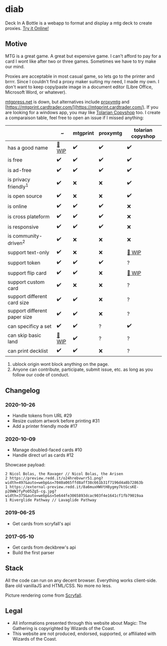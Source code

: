 # diab

Deck In A Bottle is a webapp to format and display a mtg deck to create proxies. [Try it Online!](https://aloisdg.github.io/diab/)

## Motive

MTG is a great game. A great but expensive game. I can't afford to pay for a card I wont like after two or three games. Sometimes we have to try make our mind.

Proxies are acceptable in most casual game, so lets go to the printer and brrrr. Since I couldn't find a proxy maker suiting my need, I made my own. I don't want to keep copy/paste image in a document editor (Libre Office, Microsoft Word, or whatever).

[mtgpress.net](http://www.mtgpress.net/) is down, but alternatives include [proxymtg](http://proxymtg.net/) and [https://mtgprint.cardtrader.com/](https://mtgprint.cardtrader.com/). If you are looking for a windows app, you may like [Tolarian Copyshop](https://bitbucket.org/tolarianlibrarians/mtg-tolarian-copyshop/downloads/) too. I create a comparaison table, feel free to open an issue if I missed anything:

|                              | ~         | mtgprint | proxymtg | tolarian copyshop |
|------------------------------|-----------|----------|----------|-------------------|
| has a good name              | [🚧 WIP](https://github.com/aloisdg/diab/issues/22) | ✔️        | ✔️        | ✔️                 |
| is free                      | ✔️         | ✔️        | ✔️        | ✔️                 |
| is ad-free                   | ✔️         | ✔️        | ✔️        | ✔️                 |
| is privacy friendly<sup>1</sup> | ✔️         | ❌        | ❌        | ✔️                 |
| is open source               | ✔️         | ❌        | ❌        | ✔️                 |
| is online                    | ✔️         | ✔️        | ✔️        | ❌                 |
| is cross plateform           | ✔️         | ✔️        | ✔️        | ❌                 |
| is responsive                | ✔️         | ✔️        | ✔️        | ❌                 |
| is community-driven<sup>2</sup> | ✔️         | ❌        | ❌        | ❌                 |
| support text-only            | ✔️         | ❌        | ❌        | [🚧 WIP](https://trello.com/c/fu3vex2u/72-text-only-print-option)         |
| support token                | ✔️         | ✔️        | ✔️        | ?                 |
| support flip card            | ✔️         | ✔️        | ❌        | [🚧 WIP](https://trello.com/c/aesAIHhO/73-print-front-and-backside-of-double-faced-cards)                 |
| support custom card          | ✔️         | ❌        | ❌        | ?                 |
| support different card size  | ✔️         | ✔️        | ❌        | ?                 |
| support different paper size | ✔️ | ✔️        | ❌        | ?                 |
| can specificy a set          | ✔️         | ✔️        | ?        | ✔️                 |
| can skip basic land          | [🚧 WIP](https://github.com/aloisdg/diab/issues/19) | ✔️        | ?        | ?                 |
| can print decklist           | ✔️ | ✔️        | ❌        | ?                 |

1. ublock origin wont block anything on the page.
1. Anyone can contribute, participate, submit issue, etc. as long as you follow our code of conduct.

## Changelog

### 2020-10-26

* Handle tokens from URL #29
* Resize custom artwork before printing #31
* Add a printer friendly mode #17

### 2020-10-09

* Manage doubled-faced cards #10
* Handle direct url as cards #12

Showcase payload:

	2 Nicol Bolas, the Ravager // Nicol Bolas, the Arisen
	2 https://preview.redd.it/o24hrebvwrr51.png?width=497&auto=webp&s=7040a065ffd8aff38c661b31f7196d4a8b72863b
	1 https://external-preview.redd.it/8a6muxHWVtH8ygmy7ktGcsKE-p20WWJfyPoO5Zg5-cg.jpg?width=375&auto=webp&s=5e644fe3065893dcac903f4e1641cf1fb79019aa
	1 Riverglide Pathway // Lavaglide Pathway

### 2019-06-25

* Get cards from scryfall's api

### 2017-05-10

* Get cards from deckbrew's api
* Build the first parser

## Stack

All the code can run on any decent browser. Everything works client-side. Bare old vanillaJS and HTML/CSS. No more no less.

Picture rendering come from [Scryfall](https://scryfall.com/).

## Legal

* All informations presented through this website about Magic: The Gathering is copyrighted by Wizards of the Coast.
* This website are not produced, endorsed, supported, or affiliated with Wizards of the Coast.
